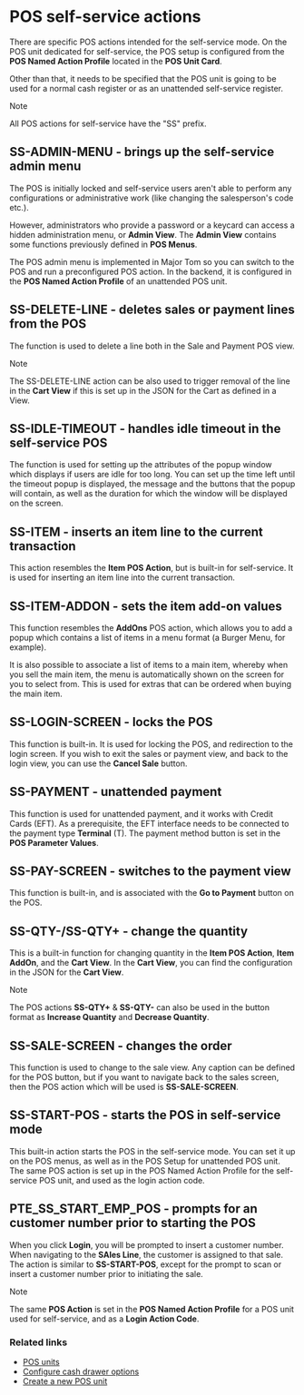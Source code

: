 # POS self-service actions

There are specific POS actions intended for the self-service mode. On the POS unit dedicated for self-service, the POS setup is configured from the **POS Named Action Profile** located in the **POS Unit Card**. 

Other than that, it needs to be specified that the POS unit is going to be used for a normal cash register or as an unattended self-service register. 

> [!Note]
> All POS actions for self-service have the "SS" prefix.

## SS-ADMIN-MENU - brings up the self-service admin menu

The POS is initially locked and self-service users aren't able to perform any configurations or administrative work (like changing the salesperson's code etc.).

However, administrators who provide a password or a keycard can access a hidden administration menu, or **Admin View**. The **Admin View** contains some functions previously defined in **POS Menus**.

The POS admin menu is implemented in Major Tom so you can switch to the POS and run a preconfigured POS action. In the backend, it is configured in the **POS Named Action Profile** of an unattended POS unit. 

## SS-DELETE-LINE - deletes sales or payment lines from the POS

The function is used to delete a line both in the Sale and Payment POS view. 

> [!Note]
> The SS-DELETE-LINE action can be also used to trigger removal of the line in the **Cart View** if this is set up in the JSON for the Cart as defined in a View. 

## SS-IDLE-TIMEOUT - handles idle timeout in the self-service POS

The function is used for setting up the attributes of the popup window which displays if users are idle for too long. You can set up the time left until the timeout popup is displayed, the message and the buttons that the popup will contain, as well as the duration for which the window will be displayed on the screen.

## SS-ITEM - inserts an item line to the current transaction

This action resembles the **Item POS Action**, but is built-in for self-service. It is used for inserting an item line into the current transaction. 

## SS-ITEM-ADDON - sets the item add-on values

This function resembles the **AddOns** POS action, which allows you to add a popup which contains a list of items in a menu format (a Burger Menu, for example).

It is also possible to associate a list of items to a main item, whereby when you sell the main item, the menu is automatically shown on the screen for you to select from. This is used for extras that can be ordered when buying the main item. 

## SS-LOGIN-SCREEN - locks the POS

This function is built-in. It is used for locking the POS, and redirection to the login screen. If you wish to exit the sales or payment view, and back to the login view, you can use the **Cancel Sale** button.

## SS-PAYMENT - unattended payment

This function is used for unattended payment, and it works with Credit Cards (EFT). As a prerequisite, the EFT interface needs to be connected to the payment type **Terminal** (T). The payment method button is set in the **POS Parameter Values**.

## SS-PAY-SCREEN - switches to the payment view

This function is built-in, and is associated with the **Go to Payment** button on the POS.

## SS-QTY-/SS-QTY+ - change the quantity

This is a built-in function for changing quantity in the **Item POS Action**, **Item AddOn**, and the **Cart View**. In the **Cart View**, you can find the configuration in the JSON for the **Cart View**. 

> [!Note]
> The POS actions **SS-QTY+** & **SS-QTY-** can also be used in the button format as **Increase Quantity** and **Decrease Quantity**.

## SS-SALE-SCREEN - changes the order

This function is used to change to the sale view. Any caption can be defined for the POS button, but if you want to navigate back to the sales screen, then the POS action which will be used is **SS-SALE-SCREEN**.

## SS-START-POS - starts the POS in self-service mode

This built-in action starts the POS in the self-service mode. You can set it up on the POS menus, as well as in the POS Setup for unattended POS unit. The same POS action is set up in the POS Named Action Profile for the self-service POS unit, and used as the login action code. 

## PTE_SS_START_EMP_POS - prompts for an customer number prior to starting the POS

When you click **Login**, you will be prompted to insert a customer number. When navigating to the **SAles Line**, the customer is assigned to that sale. The action is similar to **SS-START-POS**, except for the prompt to scan or insert a customer number prior to initiating the sale.

> [!Note]
> The same **POS Action** is set in the **POS Named Action Profile** for a POS unit used for self-service, and as a **Login Action Code**.

### Related links

- [POS units](POSUnit.md)
- [Configure cash drawer options](../howto/ConfigureCashDrawerOpening.md)
- [Create a new POS unit](../howto/createnew.md)